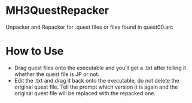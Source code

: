 # MH3QuestRepacker
 Unpacker and Repacker for .quest files or files found in quest00.arc

# How to Use
 - Drag quest files onto the executable and you'll get a .txt after telling it whether the quest file is JP or not.
 - Edit the .txt and drag it back onto the executable, do not delete the original quest file. Tell the prompt which version it is again and the original quest file will be replaced with the repacked one.
